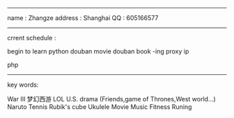 
----------------------------------------

name     : Zhangze
address  : Shanghai
QQ       : 605166577


----------------------------------------
crrent schedule :

begin to learn python
douban movie
douban book -ing
proxy ip

php

----------------------------------------

key words:

War III
梦幻西游
LOL
U.S. drama (Friends,game of Thrones,West world...)
Naruto
Tennis
Rubik's cube
Ukulele
Movie
Music
Fitness
Runing











